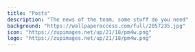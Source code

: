 ```yaml
---
title: "Posts"
description: "The news of the team, some stuff do you need"
background: "https://wallpaperaccess.com/full/2057235.jpg"
icon: "https://zupimages.net/up/21/18/pm4w.png"
logo: "https://zupimages.net/up/21/18/pm4w.png"
---
```


